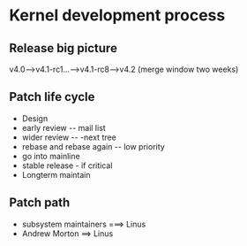 Kernel development process
==========================

## Release big picture

v4.0-->v4.1-rc1...-->v4.1-rc8-->v4.2
(merge window two weeks)


## Patch life cycle

- Design
- early review -- mail list
- wider review -- -next tree
- rebase and rebase again -- low priority
- go into mainline
- stable release - if critical
- Longterm maintain


## Patch path

- subsystem maintainers ===> Linus
- Andrew Morton ==> Linus
